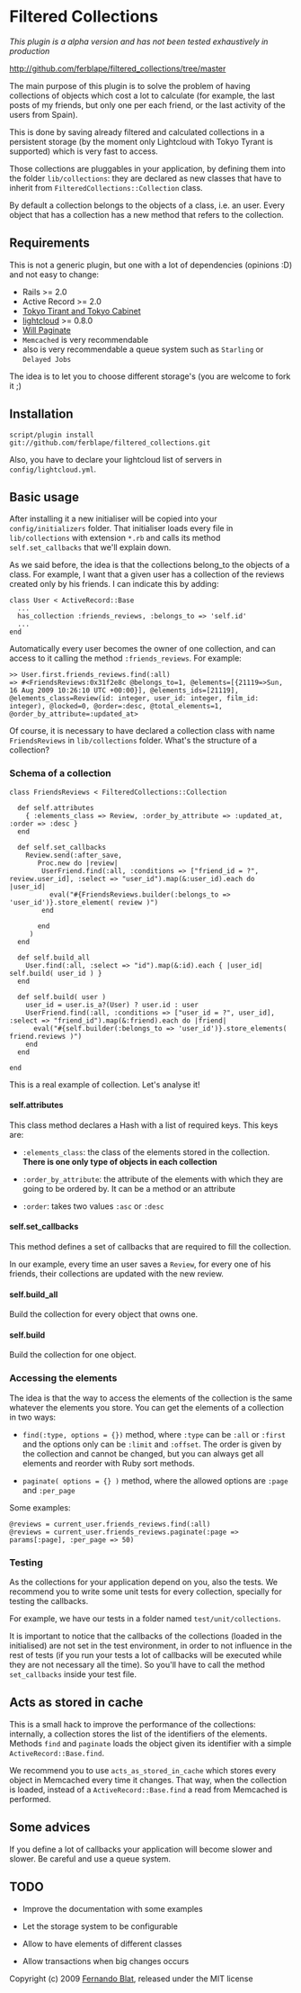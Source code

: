 # Filtered Collections

_This plugin is a alpha version and has not been tested exhaustively in production_

http://github.com/ferblape/filtered_collections/tree/master

The main purpose of this plugin is to solve the problem of having collections of objects which cost a lot to calculate (for example, the last posts of my friends, but only one per each friend, or the last activity of the users from Spain). 

This is done by saving already filtered and calculated collections in a persistent storage (by the moment only Lightcloud with Tokyo Tyrant is supported) which is very fast to access.

Those collections are pluggables in your application, by defining them into the folder `lib/collections`: they are declared as new classes that have to inherit from `FilteredCollections::Collection` class.

By default a collection belongs to the objects of a class, i.e. an user. Every object that has a collection has a new method that refers to the collection.

## Requirements

This is not a generic plugin, but one with a lot of dependencies (opinions :D) and not easy to change:

  - Rails >= 2.0
  - Active Record >= 2.0
  - [Tokyo Tirant and Tokyo Cabinet](http://tokyocabinet.sourceforge.net/tyrantdoc/)
  - [lightcloud](http://github.com/mitchellh/lightcloud/tree/master) >= 0.8.0
  - [Will Paginate](http://github.com/mislav/will_paginate/tree/master)
  - `Memcached` is very recommendable
  - also is very recommendable a queue system such as `Starling` or `Delayed Jobs`
  
The idea is to let you to choose different storage's (you are welcome to fork it ;)

## Installation

    script/plugin install git://github.com/ferblape/filtered_collections.git
    
Also, you have to declare your lightcloud list of servers in `config/lightcloud.yml`.
    
## Basic usage
    
After installing it a new initialiser will be copied into your `config/initializers` folder. That initialiser loads every file in `lib/collections` with extension `*.rb` and calls its method `self.set_callbacks` that we'll explain down.

As we said before, the idea is that the collections belong_to the objects of a class. For example, I want that a given user has a collection of the reviews created only by his friends. I can indicate this by adding:

    class User < ActiveRecord::Base
      ...
      has_collection :friends_reviews, :belongs_to => 'self.id'
      ...
    end

Automatically every user becomes the owner of one collection, and can access to it calling the method `:friends_reviews`. For example:

    >> User.first.friends_reviews.find(:all)
    => #<FriendsReviews:0x31f2e8c @belongs_to=1, @elements=[{21119=>Sun, 16 Aug 2009 10:26:10 UTC +00:00}], @elements_ids=[21119], @elements_class=Review(id: integer, user_id: integer, film_id: integer), @locked=0, @order=:desc, @total_elements=1, @order_by_attribute=:updated_at>
    
Of course, it is necessary to have declared a collection class with name `FriendsReviews` in `lib/collections` folder. What's the structure of a collection?

### Schema of a collection

    class FriendsReviews < FilteredCollections::Collection
  
      def self.attributes
        { :elements_class => Review, :order_by_attribute => :updated_at, :order => :desc }
      end
    
      def self.set_callbacks
        Review.send(:after_save, 
           Proc.new do |review|
            UserFriend.find(:all, :conditions => ["friend_id = ?", review.user_id], :select => "user_id").map(&:user_id).each do |user_id|
              eval("#{FriendsReviews.builder(:belongs_to => 'user_id')}.store_element( review )")
            end
            
           end
         )
      end
  
      def self.build_all
        User.find(:all, :select => "id").map(&:id).each { |user_id| self.build( user_id ) }
      end

      def self.build( user )
        user_id = user.is_a?(User) ? user.id : user
        UserFriend.find(:all, :conditions => ["user_id = ?", user_id], :select => "friend_id").map(&:friend).each do |friend|
          eval("#{self.builder(:belongs_to => 'user_id')}.store_elements( friend.reviews )")
        end
      end
  
    end
    
This is a real example of collection. Let's analyse it!

#### self.attributes

This class method declares a Hash with a list of required keys. This keys are:

  - `:elements_class`: the class of the elements stored in the collection. **There is one only type of objects in each collection**

  - `:order_by_attribute`: the attribute of the elements with which they are going to be ordered by. It can be a method or an attribute

  - `:order`: takes two values `:asc` or `:desc`
  
#### self.set_callbacks

This method defines a set of callbacks that are required to fill the collection.

In our example, every time an user saves a `Review`, for every one of his friends, their collections are updated with the new review.  

#### self.build_all

Build the collection for every object that owns one.

#### self.build

Build the collection for one object.


### Accessing the elements

The idea is that the way to access the elements of the collection is the same whatever the elements you store. You can get the elements of a collection in two ways:

  - `find(:type, options = {})` method, where `:type` can be `:all` or `:first` and the options only can be `:limit` and `:offset`. The order is given by the collection and cannot be changed, but you can always get all elements and reorder with Ruby sort methods.
  
  - `paginate( options = {} )` method, where the allowed options are `:page` and `:per_page`
  
Some examples:

    @reviews = current_user.friends_reviews.find(:all)
    @reviews = current_user.friends_reviews.paginate(:page => params[:page], :per_page => 50)
    

### Testing

As the collections for your application depend on you, also the tests. We recommend you to write some unit tests for every collection, specially for testing the callbacks.

For example, we have our tests in a folder named `test/unit/collections`.

It is important to notice that the callbacks of the collections (loaded in the initialised) are not set in the test environment, in order to not influence in the rest of tests (if you run your tests a lot of callbacks will be executed while they are not necessary all the time). So you'll have to call the method `set_callbacks` inside your test file.

## Acts as stored in cache

This is a small hack to improve the performance of the collections: internally, a collection stores the list of the identifiers of the elements. Methods `find` and `paginate` loads the object given its identifier with a simple `ActiveRecord::Base.find`.

We recommend you to use `acts_as_stored_in_cache` which stores every object in Memcached every time it changes. That way, when the collection is loaded, instead of a `ActiveRecord::Base.find` a read from Memcached is performed.

## Some advices

If you define a lot of callbacks your application will become slower and slower. Be careful and use a queue system.


## TODO

  - Improve the documentation with some examples

  - Let the storage system to be configurable

  - Allow to have elements of different classes
  
  - Allow transactions when big changes occurs

Copyright (c) 2009 [Fernando Blat](http://www.inwebwetrust.net), released under the MIT license